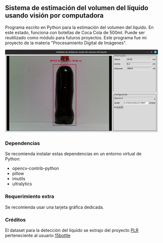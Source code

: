 ## Sistema de estimación del volumen del líquido usando visión por computadora
Programa escrito en Python para la estimación del volumen del líquido. En este estado, funciona con botellas de Coca Cola de 500ml. Puede ser reutilizado como módulo para futuros proyectos. Este programa fue mi proyecto de la materia "Procesamiento Digital de Imágenes".

![Programa](/images/programa.png)

### Dependencias
Se recomienda instalar estas dependencias en un entorno virtual de Python:
* opencv-contrib-python
* pillow
* imutils
* ultralytics

### Requerimiento extra
Se recomienda usar una tarjeta gráfica dedicada.

### Créditos
El dataset para la detección del líquido se extrajo del proyecto [PLR](https://universe.roboflow.com/15bottle/plr-eq83u) perteneciente al usuario [15bottle](https://universe.roboflow.com/15bottle)
